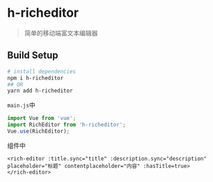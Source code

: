 # h-richeditor

> 简单的移动端富文本编辑器

## Build Setup

```bash
# install dependencies
npm i h-richeditor
## OR
yarn add h-richeditor
```

`main.js`中

```javascript
import Vue from 'vue';
import RichEditor from 'h-richeditor';
Vue.use(RichEditor);
```

组件中

```vue
<rich-editor :title.sync="title" :description.sync="description" placeholder="标题" contentplaceholder="内容" :hasTitle=true>
</rich-editor>
```

